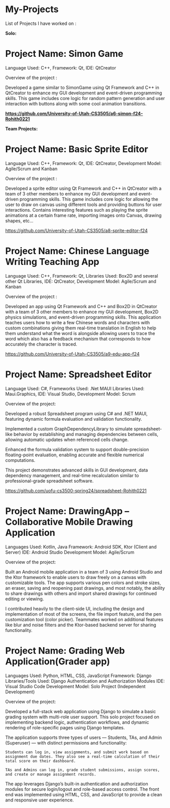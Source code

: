 # My-Projects


List of Projects I have worked on :

**Solo:**

# Project Name: Simon Game

Language Used: C++,
Framework: Qt,
IDE: QtCreator

Overview of the project :

Developed a game similar to SimonGame using Qt Framework and C++ in QtCreator to enhance my GUI development and event-driven programming skills. This game includes core logic for random pattern generation and 
user interaction with buttons along with some cool animation transitions.

**https://github.com/University-of-Utah-CS3505/a6-simon-f24-Rohith0221**

**Team Projects:**

# Project Name: Basic Sprite Editor

Language Used: C++,
Framework: Qt,
IDE: QtCreator,
Development Model: Agile/Scrum and Kanban

Overview of the project :

Developed a sprite editor using Qt Framework and C++ in QtCreator with a team of 3 other members to enhance my GUI development and event-driven programming skills. This game includes core logic for allowing the user to draw on canvas using different tools and 
providing buttons for user interactions. Contains interesting features such as playing the sprite animations at a certain frame rate, importing images onto Canvas, drawing shapes, etc...

[https://github.com/University-of-Utah-CS3505/a8-sprite-editor-f24
](https://github.com/University-of-Utah-CS3505/a8-sprite-editor-f24)

# Project Name: Chinese Language Writing Teaching App

Language Used: C++,
Framework: Qt,
Libraries Used: Box2D and several other Qt Libraries,
IDE: QtCreator,
Development Model: Agile/Scrum and Kanban

Overview of the project :

Developed an app using Qt Framework and C++ and Box2D in QtCreator with a team of 3 other members to enhance my GUI development, Box2D physics simulations, and event-driven programming skills. This application teaches users how to write a few Chinese words and characters
with custom combinations giving them real-time translation in English to help them understand what the word is alongside allowing users to trace the word which also has a feedback mechanism that corresponds to how accurately the character is traced.

https://github.com/University-of-Utah-CS3505/a9-edu-app-f24

# Project Name: Spreadsheet Editor

Language Used: C#,
Frameworks Used: .Net MAUI
Libraries Used: Maui.Graphics,
IDE: Visual Studio,
Development Model: Scrum

Overview of the project:

Developed a robust Spreadsheet program using C# and .NET MAUI, featuring dynamic formula evaluation and validation functionality.

Implemented a custom GraphDependencyLibrary to simulate spreadsheet-like behavior by establishing and managing dependencies between cells, allowing automatic updates when referenced cells change.

Enhanced the formula validation system to support double-precision floating-point evaluation, enabling accurate and flexible numerical computations.

This project demonstrates advanced skills in GUI development, data dependency management, and real-time recalculation similar to professional-grade spreadsheet software.

https://github.com/uofu-cs3500-spring24/spreadsheet-Rohith0221


# Project Name: DrawingApp – Collaborative Mobile Drawing Application

Languages Used: Kotlin, Java
Framework: Android SDK, Ktor (Client and Server)
IDE: Android Studio
Development Model: Agile/Scrum

Overview of the project:

Built an Android mobile application in a team of 3 using Android Studio and the Ktor framework to enable users to draw freely on a canvas with customizable tools. The app supports various pen colors and stroke sizes, an eraser, saving and reopening past drawings, and most notably, the ability to share drawings with others and import shared drawings for continued editing or viewing.

I contributed heavily to the client-side UI, including the design and implementation of most of the screens, the file import feature, and the pen customization tool (color picker). Teammates worked on additional features like blur and noise filters and the Ktor-based backend server for sharing functionality.

# Project Name: Grading Web Application(Grader app)

Languages Used: Python, HTML, CSS, JavaScript
Framework: Django
Libraries/Tools Used: Django Authentication and Authorization Modules
IDE: Visual Studio Code
Development Model: Solo Project (Independent Development)

Overview of the project:

Developed a full-stack web application using Django to simulate a basic grading system with multi-role user support. This solo project focused on implementing backend logic, authentication workflows, and dynamic rendering of role-specific pages using Django templates.

The application supports three types of users — Students, TAs, and Admin (Superuser) — with distinct permissions and functionality:

    Students can log in, view assignments, and submit work based on assignment due dates. They also see a real-time calculation of their total score on their dashboard.

    TAs and Admins can log in, grade student submissions, assign scores, and create or manage assignment records.

The app leverages Django’s built-in authentication and authorization modules for secure login/logout and role-based access control. The front end was implemented using HTML, CSS, and JavaScript to provide a clean and responsive user experience.
